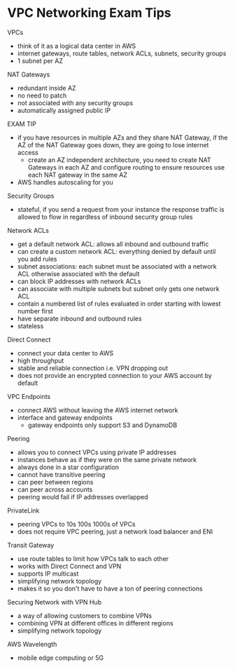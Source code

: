 # VPC Networking Exam Tips

VPCs
- think of it as a logical data center in AWS
- internet gateways, route tables, network ACLs, subnets, security groups
- 1 subnet per AZ

NAT Gateways
- redundant inside AZ
- no need to patch
- not associated with any security groups
- automatically assigned public IP

EXAM TIP
- if you have resources in multiple AZs and they share NAT Gateway, if the AZ of the NAT Gateway goes down, they are going to lose internet access
	- create an AZ independent architecture, you need to create NAT Gateways in each AZ and configure routing to ensure resources use each NAT gateway in the same AZ
- AWS handles autoscaling for you

Security Groups
- stateful, if you send a request from your instance the response traffic is allowed to flow in regardless of inbound security group rules

Network ACLs
- get a default network ACL: allows all inbound and outbound traffic
- can create a custom network ACL: everything denied by default until you add rules
- subnet associations: each subnet must be associated with a network ACL otherwise associated with the default
- can block IP addresses with network ACLs
- can associate with multiple subnets but subnet only gets one network ACL
- contain a numbered list of rules evaluated in order starting with lowest number first
- have separate inbound and outbound rules
- stateless

Direct Connect
- connect your data center to AWS
- high throughput
- stable and reliable connection i.e. VPN dropping out
- does not provide an encrypted connection to your AWS account by default

VPC Endpoints
- connect AWS without leaving the AWS internet network
- interface and gateway endpoints
	- gateway endpoints only support S3 and DynamoDB

Peering
- allows you to connect VPCs using private IP addresses
- instances behave as if they were on the same private network
- always done in a star configuration
- cannot have transitive peering
- can peer between regions
- can peer across accounts
- peering would fail if IP addresses overlapped

PrivateLink
- peering VPCs to 10s 100s 1000s of VPCs
- does not require VPC peering, just a network load balancer and ENI

Transit Gateway
- use route tables to limit how VPCs talk to each other
- works with Direct Connect and VPN
- supports IP multicast
- simplifying network topology
- makes it so you don't have to have a ton of peering connections

Securing Network with VPN Hub
- a way of allowing customers to combine VPNs
- combining VPN at different offices in different regions
- simplifying network topology

AWS Wavelength
- mobile edge computing or 5G

